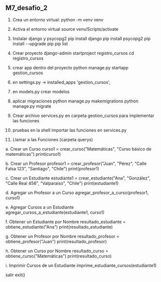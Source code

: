 ## M7_desafio_2

1. Crea un entorno virtual:
python -m venv venv

2. Activa el entorno virtual
source venv/Scripts/activate

3. Instalar django y psycopg2
pip install django
pip install psycopg2 
pip install --upgrade pip
pip list

4. Crear proyecto
django-admin startproject registro_cursos
cd registro_cursos

5. crear app dentro del proyecto
python manage.py startapp gestion_cursos

6. en settings.py -> installed_apps
'gestion_cursos',

7. en models.py crear modelos

8. aplicar migraciones
python manage.py makemigrations
python manage.py migrate

9. Crear archivo services.py en carpeta gestion_cursos
para implementar las funciones

10. pruebas en la shell
importar las funciones en services.py

11. Llamar a las Funciones (carpeta querys)

a. Crear un Curso
curso1 = crear_curso("Matemáticas", "Curso básico de matemáticas")
print(curso1)

b. Crear un Profesor
profesor1 = crear_profesor("Juan", "Pérez", "Calle Falsa 123", "Santiago", "Chile")
print(profesor1)

c. Crear un Estudiante
estudiante1 = crear_estudiante("Ana", "González", "Calle Real 456", "Valparaíso", "Chile")
print(estudiante1)

d. Agregar un Profesor a un Curso
agregar_profesor_a_curso(profesor1, curso1)

e. Agregar Cursos a un Estudiante
agregar_cursos_a_estudiante(estudiante1, curso1)

f. Obtener un Estudiante por Nombre
resultado_estudiante = obtiene_estudiante("Ana")
print(resultado_estudiante)

g. Obtener un Profesor por Nombre
resultado_profesor = obtiene_profesor("Juan")
print(resultado_profesor)

h. Obtener un Curso por Nombre
resultado_curso = obtiene_curso("Matemáticas")
print(resultado_curso)

i. Imprimir Cursos de un Estudiante
imprime_estudiante_cursos(estudiante1)

salir 
exit()




